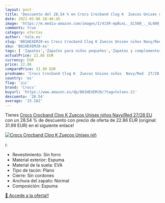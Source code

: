```yaml
---
layout: post
title: 'Descuento del 28.54 % en Crocs Crocband Clog K  Zuecos Unisex niñ'
date: 2021-05-06 18:46:45
image: 'https://m.media-amazon.com/images/I/415R-mpBuxL._SL500_._SL400_.jpg'
comments: true
category: ofertas
author: 'tole.es'
slug: 'B01HEXEMJ0-es Crocs Crocband Clog K Zuecos Unisex niños Navy/Red 27/28 EU'
sku: 'B01HEXEMJ0-es'
tags: [ 'Zapatos','Zapatos para niños pequeños','Zapatos y complementos','Zuecos y mules para niño','crocs','zuecos', ]
actualPrice: 22.86 EUR
currency: EUR
price: 22.86
comparePrice: 31.99 EUR
prodname: 'Crocs Crocband Clog K  Zuecos Unisex niños  Navy/Red  27/28 EU'
country: 'es'
flag: '🇪🇸'
brand: 'Crocs'
buyurl: 'https://www.amazon.es/dp/B01HEXEMJ0/?tag=tolees-21'
descuento: '28.54'
average: '23.182'
---
```


Tienes [Crocs Crocband Clog K  Zuecos Unisex niños  Navy/Red  27/28 EU](https://www.amazon.es/dp/B01HEXEMJ0/?tag=tolees-21) con un 28.54 % de descuento con precio de oferta de 22.86 EUR (original: 31.99 EUR) en el siguiente enlace!

[![Crocs Crocband Clog K  Zuecos Unisex niñ](https://m.media-amazon.com/images/I/415R-mpBuxL._SL500_._SL400_.jpg)](https://www.amazon.es/dp/B01HEXEMJ0/?tag=tolees-21)

ℹ️:

- Revestimiento: Sin forro
- Material exterior: Espuma
- Material de la suela: EVA
- Tipo de tacón: Plano
- Cierre: Sin cordones
- Anchura del zapato: Normal
- Composición: Espuma

[🛒 Accede a la oferta!!](https://www.amazon.es/dp/B01HEXEMJ0/?tag=tolees-21)
